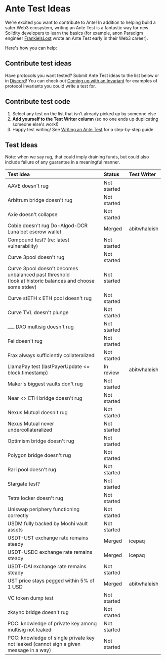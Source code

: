 # Ante Test Ideas

We’re excited you want to contribute to Ante! In addition to helping build a safer Web3 ecosystem, writing an Ante Test is a fantastic way for new Solidity developers to learn the basics (for example, anon Paradigm engineer [FrankieIsLost](https://github.com/FrankieIsLost) wrote an Ante Test early in their Web3 career).

Here's how you can help:

## Contribute test ideas
Have protocols you want tested? Submit Ante Test ideas to the list below or in [Discord](https://discord.gg/ante)! You can check out [Coming up with an Invariant](https://docs.ante.finance/antev05/for-devs/writing-an-ante-test/invariant-ideas) for examples of protocol invariants you could write a test for.

## Contribute test code
1. Select any test on the list that isn't already picked up by someone else
2. **Add yourself to the Test Writer column** (so no one ends up duplicating someone else's work!)
3. Happy test writing! See [Writing an Ante Test](https://docs.ante.finance/antev05/for-devs/writing-an-ante-test) for a step-by-step guide.

## Test Ideas
Note: when we say rug, that could imply draining funds, but could also include failure of any guarantee in a meaningful manner.

| Test Idea                                                                                               | Status      | Test Writer  |
| :------------------------------------------------------------------------------------------------------ | :---------- | :----------- |
| AAVE doesn't rug                                                                                        | Not started |              |
| Arbitrum bridge doesn't rug                                                                             | Not started |              |
| Axie doesn't collapse                                                                                   | Not started |              |
| Cobie doesn't rug Do-Algod-DCR Luna bet escrow wallet                                                   | Merged      | abitwhaleish |
| Compound test? (re: latest vulnerability)                                                               | Not started |              |
| Curve 3pool doesn't rug                                                                                 | Not started |              |
| Curve 3pool doesn't becomes unbalanced past threshold<br />(look at historic balances and choose some stdev) | Not started |              |
| Curve stETH x ETH pool doesn't rug                                                                      | Not started |              |
| Curve TVL doesn't plunge                                                                                | Not started |              |
| ___ DAO multisig doesn't rug                                                                            | Not started |              |
| Fei doesn't rug                                                                                         | Not started |              |
| Frax always sufficiently collateralized                                                                 | Not started |              |
| LlamaPay test (lastPayerUpdate <= block.timestamp)                                                      | In review   | abitwhaleish |
| Maker's biggest vaults don't rug                                                                        | Not started |              |
| Near <> ETH bridge doesn't rug                                                                          | Not started |              |
| Nexus Mutual doesn't rug                                                                                | Not started |              |
| Nexus Mutual never undercollateralized                                                                  | Not started |              |
| Optimism bridge doesn't rug                                                                             | Not started |              |
| Polygon bridge doesn't rug                                                                              | Not started |              |
| Rari pool doesn't rug                                                                                   | Not started |              |
| Stargate test?                                                                                          | Not started |              |
| Tetra locker doesn't rug                                                                                | Not started |              |
| Uniswap periphery functioning correctly                                                                 | Not started |              |
| USDM fully backed by Mochi vault assets                                                                 | Not started |              |
| USDT-UST exchange rate remains steady                                                                   | Merged | icepaq |
| USDT-USDC exchange rate remains steady                                                                  | Merged | icepaq |        
| USDT-DAI exchange rate remains steady                                                                   | Not started |              |
| UST price stays pegged within 5% of 1 USD                                                               | Merged      | abitwhaleish |
| VC token dump test                                                                                      | Not started |              |
| zksync bridge doesn't rug                                                                               | Not started |              |
| POC: knowledge of private key among multisig not leaked                                                 | Not started |              |
| POC: knowledge of single private key not leaked (cannot sign a given message in a way)                  | Not started |              |
